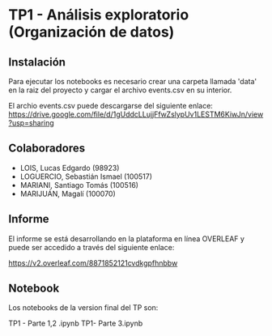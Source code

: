 # TP1 - Análisis exploratorio (Organización de datos)

## Instalación
Para ejecutar los notebooks es necesario crear una carpeta llamada 'data' en la raiz del proyecto y cargar el archivo events.csv en su interior.

El archio events.csv puede descargarse del siguiente enlace:
https://drive.google.com/file/d/1gUddcLLujjFfwZslypUv1LESTM6KiwJn/view?usp=sharing

## Colaboradores
- LOIS, Lucas Edgardo (98923)
- LOGUERCIO, Sebastián Ismael (100517)
- MARIANI, Santiago Tomás (100516)
- MARIJUÁN, Magalí (100070)

## Informe
El informe se está desarrollando en la plataforma en línea OVERLEAF y puede ser accedido a través del siguiente enlace:

https://v2.overleaf.com/8871852121cvdkgpfhnbbw

## Notebook
Los notebooks de la version final del TP son:

TP1 - Parte 1,2 .ipynb
TP1- Parte 3.ipynb
